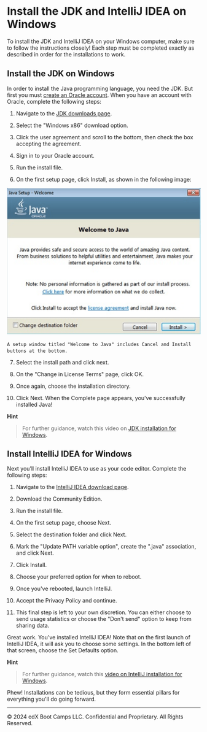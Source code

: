 # Install the JDK and IntelliJ IDEA on Windows

To install the JDK and IntelliJ IDEA on your Windows computer, make sure to follow the instructions closely! Each step must be completed exactly as described in order for the installations to work.

## Install the JDK on Windows

In order to install the Java programming language, you need the JDK. But first you must [create an Oracle account](https://docs.oracle.com/en/cloud/get-started/subscriptions-cloud/csgsg/get-oracle-com-account.html). When you have an account with Oracle, complete the following steps:

1. Navigate to the [JDK downloads page](https://www.oracle.com/technetwork/java/javase/downloads/jdk8-downloads-2133151.html).

2. Select the "Windows x86" download option.

3. Click the user agreement and scroll to the bottom, then check the box accepting the agreement.

4. Sign in to your Oracle account.

5. Run the install file.

6. On the first setup page, click Install, as shown in the following image:

![](../Images/300-install-1.png)

`A setup window titled "Welcome to Java" includes Cancel and Install buttons at the bottom.`

7. Select the install path and click next.

8. On the "Change in License Terms" page, click OK.

9. Once again, choose the installation directory.

10. Click Next. When the Complete page appears, you've successfully installed Java!

**Hint**

> For further guidance, watch this video on [JDK installation for Windows](https://youtu.be/o25N3nb_yiM).

## Install IntelliJ IDEA for Windows

Next you’ll install IntelliJ IDEA to use as your code editor. Complete the following steps:

1. Navigate to the [IntelliJ IDEA download page](https://www.jetbrains.com/idea/download/#section=windows).

2. Download the Community Edition.

3. Run the install file.

4. On the first setup page, choose Next.

5. Select the destination folder and click Next.

6. Mark the "Update PATH variable option", create the ".java" association, and click Next.

7. Click Install.

8. Choose your preferred option for when to reboot.

9. Once you've rebooted, launch IntelliJ.

10. Accept the Privacy Policy and continue.

11. This final step is left to your own discretion. You can either choose to send usage statistics or choose the "Don't send" option to keep from sharing data.

Great work. You've installed IntelliJ IDEA! Note that on the first launch of IntelliJ IDEA, it will ask you to choose some settings. In the bottom left of that screen, choose the Set Defaults option.

**Hint**

> For further guidance, watch this [video on IntelliJ installation for Windows](https://youtu.be/JOc9lVFVQso).

Phew! Installations can be tedious, but they form essential pillars for everything you'll do going forward.

---
© 2024 edX Boot Camps LLC. Confidential and Proprietary. All Rights Reserved.